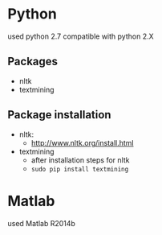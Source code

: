 # Python
used python 2.7
compatible with python 2.X

## Packages
* nltk
* textmining 

## Package installation
* nltk:
  * http://www.nltk.org/install.html
* textmining
  * after installation steps for nltk
  * `sudo pip install textmining`


# Matlab
used Matlab R2014b

